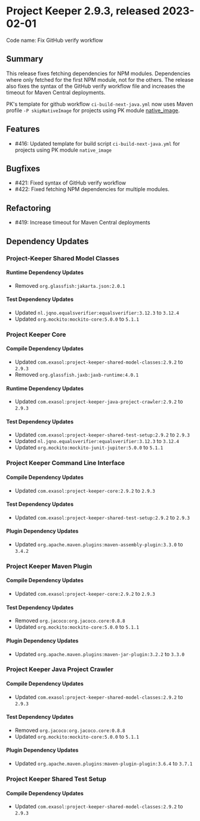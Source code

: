 # Project Keeper 2.9.3, released 2023-02-01

Code name: Fix GitHub verify workflow

## Summary

This release fixes fetching dependencies for NPM modules. Dependencies where only fetched for the first NPM module, not for the others. The release also fixes the syntax of the GitHub verify workflow file and increases the timeout for Maven Central deployments.

PK's template for github workflow `ci-build-next-java.yml` now uses Maven profile `-P skipNativeImage` for projects using PK module [native_image](../developers_guide/preparing_a_project_for_native_image_builds.md).

## Features

* #416: Updated template for build script `ci-build-next-java.yml` for projects using PK module `native_image`

## Bugfixes

* #421: Fixed syntax of GitHub verify workflow
* #422: Fixed fetching NPM dependencies for multiple modules.

## Refactoring

* #419: Increase timeout for Maven Central deployments

## Dependency Updates

### Project-Keeper Shared Model Classes

#### Runtime Dependency Updates

* Removed `org.glassfish:jakarta.json:2.0.1`

#### Test Dependency Updates

* Updated `nl.jqno.equalsverifier:equalsverifier:3.12.3` to `3.12.4`
* Updated `org.mockito:mockito-core:5.0.0` to `5.1.1`

### Project Keeper Core

#### Compile Dependency Updates

* Updated `com.exasol:project-keeper-shared-model-classes:2.9.2` to `2.9.3`
* Removed `org.glassfish.jaxb:jaxb-runtime:4.0.1`

#### Runtime Dependency Updates

* Updated `com.exasol:project-keeper-java-project-crawler:2.9.2` to `2.9.3`

#### Test Dependency Updates

* Updated `com.exasol:project-keeper-shared-test-setup:2.9.2` to `2.9.3`
* Updated `nl.jqno.equalsverifier:equalsverifier:3.12.3` to `3.12.4`
* Updated `org.mockito:mockito-junit-jupiter:5.0.0` to `5.1.1`

### Project Keeper Command Line Interface

#### Compile Dependency Updates

* Updated `com.exasol:project-keeper-core:2.9.2` to `2.9.3`

#### Test Dependency Updates

* Updated `com.exasol:project-keeper-shared-test-setup:2.9.2` to `2.9.3`

#### Plugin Dependency Updates

* Updated `org.apache.maven.plugins:maven-assembly-plugin:3.3.0` to `3.4.2`

### Project Keeper Maven Plugin

#### Compile Dependency Updates

* Updated `com.exasol:project-keeper-core:2.9.2` to `2.9.3`

#### Test Dependency Updates

* Removed `org.jacoco:org.jacoco.core:0.8.8`
* Updated `org.mockito:mockito-core:5.0.0` to `5.1.1`

#### Plugin Dependency Updates

* Updated `org.apache.maven.plugins:maven-jar-plugin:3.2.2` to `3.3.0`

### Project Keeper Java Project Crawler

#### Compile Dependency Updates

* Updated `com.exasol:project-keeper-shared-model-classes:2.9.2` to `2.9.3`

#### Test Dependency Updates

* Removed `org.jacoco:org.jacoco.core:0.8.8`
* Updated `org.mockito:mockito-core:5.0.0` to `5.1.1`

#### Plugin Dependency Updates

* Updated `org.apache.maven.plugins:maven-plugin-plugin:3.6.4` to `3.7.1`

### Project Keeper Shared Test Setup

#### Compile Dependency Updates

* Updated `com.exasol:project-keeper-shared-model-classes:2.9.2` to `2.9.3`
